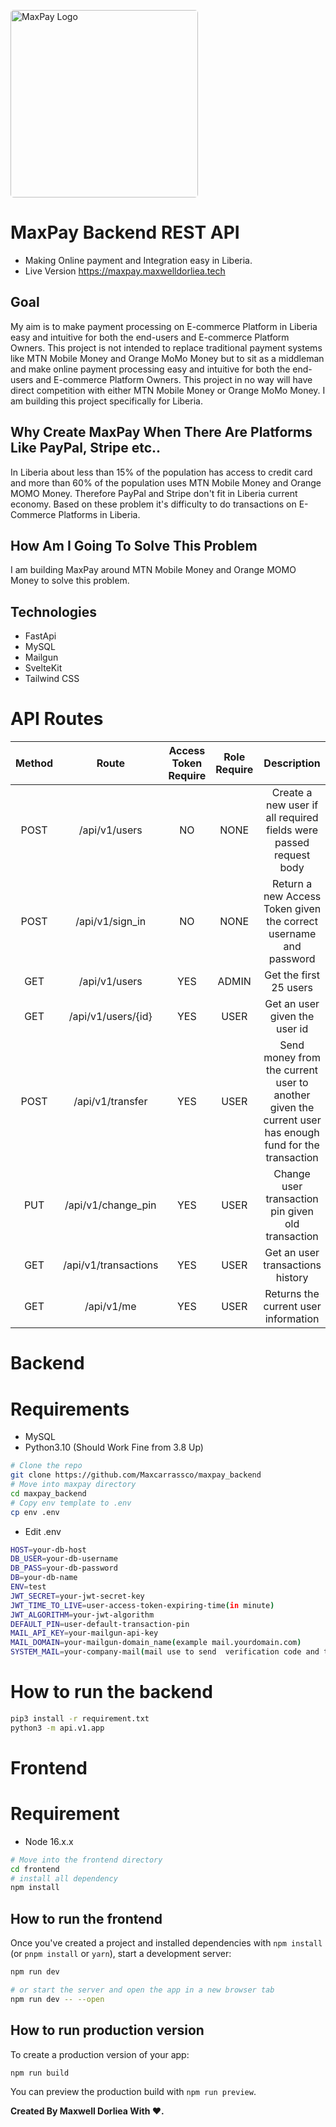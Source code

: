 <img src='https://maxpay.maxwelldorliea.tech/images/maxpay_logo.png'
      alt='MaxPay Logo' width='300px' height='300px' style='border-radius: 5px;' />
# MaxPay Backend REST API
* Making Online payment and Integration easy in Liberia.
* Live Version
   https://maxpay.maxwelldorliea.tech
## Goal
My aim is to make payment processing on E-commerce Platform in Liberia easy and intuitive for both the end-users and E-commerce Platform Owners. This project is not intended to replace traditional payment systems like MTN Mobile Money and Orange MoMo Money but to sit as a middleman and make online payment processing easy and intuitive for both the end-users and E-commerce Platform Owners. This project in no way will have direct competition with either MTN Mobile Money or Orange MoMo Money. I am building this project specifically for Liberia.

## Why Create MaxPay When There Are Platforms Like PayPal, Stripe etc..
In Liberia about less than 15% of the population has access to credit card and more than 60% of the population uses MTN Mobile Money and Orange MOMO Money.
Therefore PayPal and Stripe don't fit in Liberia current economy. Based on these problem it's difficulty to do transactions on E-Commerce Platforms in Liberia.

## How Am I Going To Solve This Problem
I am building MaxPay around MTN Mobile Money and Orange MOMO Money to solve this problem.

## Technologies
- FastApi
- MySQL
- Mailgun
- SvelteKit
- Tailwind CSS

# API Routes

| Method |     Route            | Access Token Require | Role Require  | Description                              |
|:------:|:------------------:  | :-------------------:|:-------------:|:----------------------------------------:|
|  POST  | /api/v1/users        |         NO           | NONE          | Create a new user if all required fields were passed request body|
|  POST  | /api/v1/sign_in      |         NO           | NONE          | Return a new Access Token given the  correct username and password |
|  GET   | /api/v1/users        |         YES          | ADMIN         | Get the first 25 users                   |
|  GET   | /api/v1/users/{id}   |         YES          | USER          | Get an user given the user id            |
|  POST  | /api/v1/transfer     |         YES          | USER          | Send money from the current user to another given the current user has enough fund for the transaction |
|  PUT   | /api/v1/change_pin   |         YES          | USER          | Change user transaction pin given old transaction |
|  GET   | /api/v1/transactions |         YES          | USER          | Get an user transactions history         |
|  GET   | /api/v1/me           |         YES          | USER          | Returns the current user information     |


# Backend

# Requirements
- MySQL
- Python3.10 (Should Work Fine from 3.8 Up)

```bash
# Clone the repo
git clone https://github.com/Maxcarrassco/maxpay_backend
# Move into maxpay directory
cd maxpay_backend
# Copy env template to .env
cp env .env
```
- Edit .env
```bash
HOST=your-db-host
DB_USER=your-db-username
DB_PASS=your-db-password
DB=your-db-name
ENV=test
JWT_SECRET=your-jwt-secret-key
JWT_TIME_TO_LIVE=user-access-token-expiring-time(in minute)
JWT_ALGORITHM=your-jwt-algorithm
DEFAULT_PIN=user-default-transaction-pin
MAIL_API_KEY=your-mailgun-api-key
MAIL_DOMAIN=your-mailgun-domain_name(example mail.yourdomain.com)
SYSTEM_MAIL=your-company-mail(mail use to send  verification code and transaction notification)
```
# How to run the backend
```bash
pip3 install -r requirement.txt
python3 -m api.v1.app
```

# Frontend
# Requirement
- Node 16.x.x

```bash
# Move into the frontend directory
cd frontend
# install all dependency
npm install
```

## How to run the frontend

Once you've created a project and installed dependencies with `npm install` (or `pnpm install` or `yarn`), start a development server:

```bash
npm run dev

# or start the server and open the app in a new browser tab
npm run dev -- --open
```

## How to run production version

To create a production version of your app:

```bash
npm run build
```

You can preview the production build with `npm run preview`.

<b>Created By Maxwell Dorliea With ♥️.</b>
